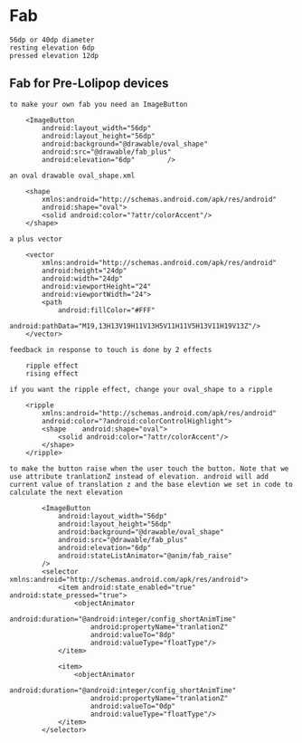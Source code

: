 # Fab

	56dp or 40dp diameter
	resting elevation 6dp
	pressed elevation 12dp
	

	
## Fab for Pre-Lolipop devices
		
	to make your own fab you need an ImageButton

		<ImageButton
			android:layout_width="56dp"
			android:layout_height="56dp"
			android:background="@drawable/oval_shape"
			android:src="@drawable/fab_plus"
			android:elevation="6dp"        />

	an oval drawable oval_shape.xml

		<shape
			xmlns:android="http://schemas.android.com/apk/res/android"
			android:shape="oval">
			<solid android:color="?attr/colorAccent"/>
		</shape>

	a plus vector

		<vector
			xmlns:android="http://schemas.android.com/apk/res/android"
			android:height="24dp"
			android:width="24dp"
			android:viewportHeight="24"
			android:viewportWidth="24">
			<path
				android:fillColor="#FFF"
				android:pathData="M19,13H13V19H11V13H5V11H11V5H13V11H19V13Z"/>
		</vector>
		
	feedback in response to touch is done by 2 effects

		ripple effect
		rising effect 

	if you want the ripple effect, change your oval_shape to a ripple

		<ripple
			xmlns:android="http://schemas.android.com/apk/res/android"
			android:color="?android:colorControlHighlight">
			<shape    android:shape="oval">
				<solid android:color="?attr/colorAccent"/>
			</shape>
		</ripple>
		
	to make the button raise when the user touch the button. Note that we use attribute tranlationZ instead of elevation. android will add current value of translation z and the base elevtion we set in code to calculate the next elevation

			<ImageButton
				android:layout_width="56dp"
				android:layout_height="56dp"
				android:background="@drawable/oval_shape"
				android:src="@drawable/fab_plus"
				android:elevation="6dp"
				android:stateListAnimator="@anim/fab_raise"
			/>
			<selector xmlns:android="http://schemas.android.com/apk/res/android">
				<item android:state_enabled="true" android:state_pressed="true">
					<objectAnimator
						android:duration="@android:integer/config_shortAnimTime"
						android:propertyName="tranlationZ"
						android:valueTo="8dp"
						android:valueType="floatType"/>
				</item>

				<item>
					<objectAnimator
						android:duration="@android:integer/config_shortAnimTime"
						android:propertyName="tranlationZ"
						android:valueTo="0dp"
						android:valueType="floatType"/>
				</item>
			</selector>